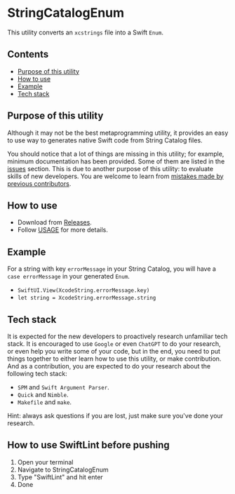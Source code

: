 # StringCatalogEnum

This utility converts an `xcstrings` file into a Swift `Enum`.

<!-- START doctoc generated TOC please keep comment here to allow auto update -->
<!-- DON'T EDIT THIS SECTION, INSTEAD RE-RUN doctoc TO UPDATE -->
## Contents

- [Purpose of this utility](#purpose-of-this-utility)
- [How to use](#how-to-use)
- [Example](#example)
- [Tech stack](#tech-stack)

<!-- END doctoc generated TOC please keep comment here to allow auto update -->

## Purpose of this utility

Although it may not be the best metaprogramming utility, it provides an easy to use way to generates native Swift code from String Catalog files.

You should notice that a lot of things are missing in this utility; for example, minimum documentation has been provided. Some of them are listed in the [issues](../../../issues) section. This is due to another purpose of this utility: to evaluate skills of new developers. You are welcome to learn from [mistakes made by previous contributors](../../../pulls?q=is%3Apr+is%3Aclosed+review%3Achanges_requested).

## How to use

- Download from [Releases](../../../releases).
- Follow [USAGE](USAGE.md) for more details.

## Example

For a string with key `errorMessage` in your String Catalog, you will have a `case errorMessage` in your generated `Enum`.

- `SwiftUI.View(XcodeString.errorMessage.key)`
- `let string = XcodeString.errorMessage.string`

## Tech stack

It is expected for the new developers to proactively research unfamiliar tech stack. It is encouraged to use `Google` or even `ChatGPT` to do your research, or even help you write some of your code, but in the end, you need to put things together to either learn how to use this utility, or make contribution. And as a contribution, you are expected to do your research about the following tech stack:

- `SPM` and `Swift Argument Parser`.
- `Quick` and `Nimble`.
- `Makefile` and `make`.

Hint: always ask questions if you are lost, just make sure you've done your research.

## How to use SwiftLint before pushing

1. Open your terminal
2. Navigate to StringCatalogEnum
3. Type "SwiftLint" and hit enter
4. Done
